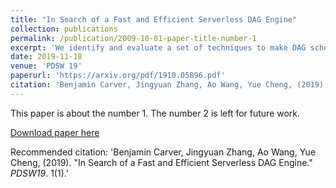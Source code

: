 ```yaml
---
title: "In Search of a Fast and Efficient Serverless DAG Engine"
collection: publications
permalink: /publication/2009-10-01-paper-title-number-1
excerpt: 'We identify and evaluate a set of techniques to make DAG schedulers serverless-aware. These techniques have been implemented in Wukong, a serverless, DAG scheduler attuned to AWS Lambda. Wukong provides decentralized scheduling through a combination of static and dynamic scheduling. We present the results of an empirical study in which Wukong is applied to a range of microbenchmark and real-world DAG applications. Results demonstrate the efficacy of Wukong in minimizing the performance overhead introduced by AWS Lambda --- Wukong achieves competitive performance compared to a serverful DAG scheduler, while improving the performance of real-world DAG jobs by as much as 3.1X at larger scale.'
date: 2019-11-18
venue: 'PDSW 19'
paperurl: 'https://arxiv.org/pdf/1910.05896.pdf'
citation: 'Benjamin Carver, Jingyuan Zhang, Ao Wang, Yue Cheng, (2019). &quot;In Search of a Fast and Efficient Serverless DAG Engine.&quot; <i>PDSW19</i>. 1(1).'
---
```

This paper is about the number 1. The number 2 is left for future work.

[Download paper here](http://academicpages.github.io/files/wukong_pdsw.pdf)

Recommended citation: 'Benjamin Carver, Jingyuan Zhang, Ao Wang, Yue Cheng, (2019). &quot;In Search of a Fast and Efficient Serverless DAG Engine.&quot; <i>PDSW19</i>. 1(1).'